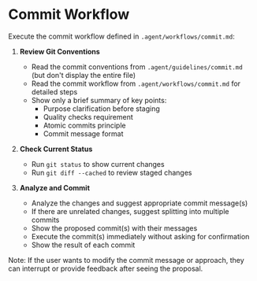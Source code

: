 # Commit Workflow

Execute the commit workflow defined in `.agent/workflows/commit.md`:

1. **Review Git Conventions**
   - Read the commit conventions from `.agent/guidelines/commit.md` (but don't display the entire file)
   - Read the commit workflow from `.agent/workflows/commit.md` for detailed steps
   - Show only a brief summary of key points:
     - Purpose clarification before staging
     - Quality checks requirement
     - Atomic commits principle
     - Commit message format

2. **Check Current Status**
   - Run `git status` to show current changes
   - Run `git diff --cached` to review staged changes

3. **Analyze and Commit**
   - Analyze the changes and suggest appropriate commit message(s)
   - If there are unrelated changes, suggest splitting into multiple commits
   - Show the proposed commit(s) with their messages
   - Execute the commit(s) immediately without asking for confirmation
   - Show the result of each commit

Note: If the user wants to modify the commit message or approach, they can interrupt or provide feedback after seeing the proposal.
